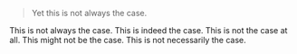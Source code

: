 >Yet this is not always the case.

This is not always the case.
This is indeed the case.
This is not the case at all.
This might not be the case.
This is not necessarily the case.